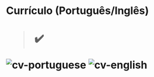<h1> Currículo (Português/Inglês) <h1> 

  > ✔️

![cv-portuguese](https://user-images.githubusercontent.com/79876042/152844930-c4bd42e3-3809-4aab-8a7f-5a0c242d280c.png)
![cv-english](https://user-images.githubusercontent.com/79876042/152845244-8be8044c-3cfa-42ca-bc46-bdfbd22df8df.png)
